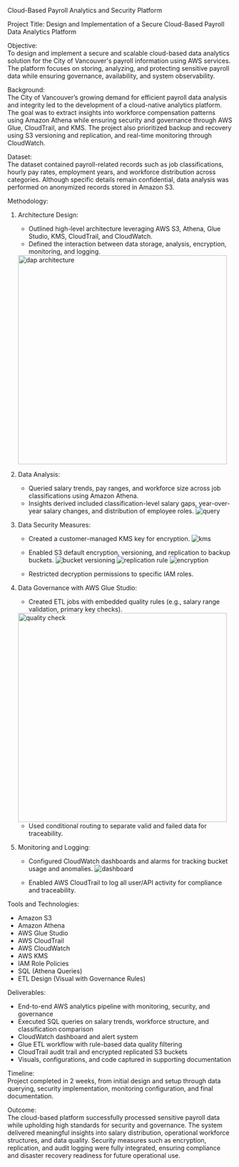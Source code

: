 Cloud-Based Payroll Analytics and Security Platform

Project Title: Design and Implementation of a Secure Cloud-Based Payroll Data Analytics Platform

Objective:  
To design and implement a secure and scalable cloud-based data analytics solution for the City of Vancouver's payroll information using AWS services. The platform focuses on storing, analyzing, and protecting sensitive payroll data while ensuring governance, availability, and system observability.

Background:  
The City of Vancouver’s growing demand for efficient payroll data analysis and integrity led to the development of a cloud-native analytics platform. The goal was to extract insights into workforce compensation patterns using Amazon Athena while ensuring security and governance through AWS Glue, CloudTrail, and KMS. The project also prioritized backup and recovery using S3 versioning and replication, and real-time monitoring through CloudWatch.

Dataset:  
The dataset contained payroll-related records such as job classifications, hourly pay rates, employment years, and workforce distribution across categories. Although specific details remain confidential, data analysis was performed on anonymized records stored in Amazon S3.

Methodology:

1. Architecture Design:  
   - Outlined high-level architecture leveraging AWS S3, Athena, Glue Studio, KMS, CloudTrail, and CloudWatch.  
   - Defined the interaction between data storage, analysis, encryption, monitoring, and logging.
    <img width="468" alt="dap architecture" src="https://github.com/user-attachments/assets/1b86a115-62ae-4076-b9e7-89fed6be2ed9" />

    

2. Data Analysis:  
   - Queried salary trends, pay ranges, and workforce size across job classifications using Amazon Athena.  
   - Insights derived included classification-level salary gaps, year-over-year salary changes, and distribution of employee roles.
![query](https://github.com/user-attachments/assets/74fff325-4d39-4da1-85d3-2b843c2d33b5)

3. Data Security Measures:  
   - Created a customer-managed KMS key for encryption.
    ![kms](https://github.com/user-attachments/assets/ac6e43a6-4b4e-4d99-b444-e596a474c344)

   - Enabled S3 default encryption, versioning, and replication to backup buckets.
      ![bucket versioning](https://github.com/user-attachments/assets/f562d6aa-d396-416e-8ca8-f606a1e7f0a7)
![replication rule](https://github.com/user-attachments/assets/45227cd8-f6ed-4387-8a42-c2cf49fc71c5)
![encryption](https://github.com/user-attachments/assets/7f789b9a-8584-405c-a83d-4fb85979a349)

   - Restricted decryption permissions to specific IAM roles.
    

4. Data Governance with AWS Glue Studio:  
   - Created ETL jobs with embedded quality rules (e.g., salary range validation, primary key checks).
   <img width="468" alt="quality check" src="https://github.com/user-attachments/assets/670ebe4d-28c1-47b7-b309-bb2b46b0ea02" />

   - Used conditional routing to separate valid and failed data for traceability.

5. Monitoring and Logging:  
   - Configured CloudWatch dashboards and alarms for tracking bucket usage and anomalies.
   ![dashboard](https://github.com/user-attachments/assets/352085e6-819a-4f93-9b3c-8504e0cab49c)

   - Enabled AWS CloudTrail to log all user/API activity for compliance and traceability.
  

Tools and Technologies:  
- Amazon S3  
- Amazon Athena  
- AWS Glue Studio  
- AWS CloudTrail  
- AWS CloudWatch  
- AWS KMS  
- IAM Role Policies  
- SQL (Athena Queries)  
- ETL Design (Visual with Governance Rules)

Deliverables:  
- End-to-end AWS analytics pipeline with monitoring, security, and governance  
- Executed SQL queries on salary trends, workforce structure, and classification comparison  
- CloudWatch dashboard and alert system  
- Glue ETL workflow with rule-based data quality filtering  
- CloudTrail audit trail and encrypted replicated S3 buckets  
- Visuals, configurations, and code captured in supporting documentation

Timeline:  
Project completed in 2 weeks, from initial design and setup through data querying, security implementation, monitoring configuration, and final documentation.

Outcome:  
The cloud-based platform successfully processed sensitive payroll data while upholding high standards for security and governance. The system delivered meaningful insights into salary distribution, operational workforce structures, and data quality. Security measures such as encryption, replication, and audit logging were fully integrated, ensuring compliance and disaster recovery readiness for future operational use.
